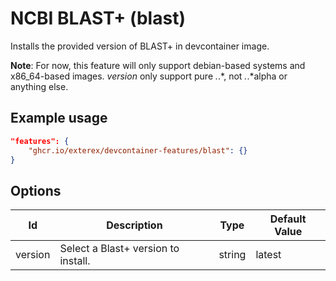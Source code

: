 # NCBI BLAST+ (blast)

Installs the provided version of BLAST+ in devcontainer image.

**Note**: For now, this feature will only support debian-based systems and x86_64-based images. *version* only support pure *.*.*, not *.*.*alpha or anything else.

## Example usage

```json
"features": {
    "ghcr.io/exterex/devcontainer-features/blast": {}
}
```

## Options

| Id | Description | Type | Default Value |
|-----|-----|-----|-----|
| version | Select a Blast+ version to install. | string | latest |
